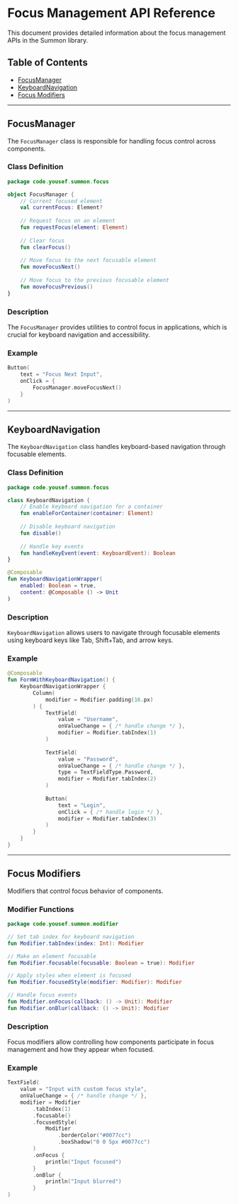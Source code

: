 # Focus Management API Reference

This document provides detailed information about the focus management APIs in the Summon library.

## Table of Contents

- [FocusManager](#focusmanager)
- [KeyboardNavigation](#keyboardnavigation)
- [Focus Modifiers](#focus-modifiers)

---

## FocusManager

The `FocusManager` class is responsible for handling focus control across components.

### Class Definition

```kotlin
package code.yousef.summon.focus

object FocusManager {
    // Current focused element
    val currentFocus: Element?
    
    // Request focus on an element
    fun requestFocus(element: Element)
    
    // Clear focus
    fun clearFocus()
    
    // Move focus to the next focusable element
    fun moveFocusNext()
    
    // Move focus to the previous focusable element
    fun moveFocusPrevious()
}
```

### Description

The `FocusManager` provides utilities to control focus in applications, which is crucial for keyboard navigation and accessibility.

### Example

```kotlin
Button(
    text = "Focus Next Input",
    onClick = {
        FocusManager.moveFocusNext()
    }
)
```

---

## KeyboardNavigation

The `KeyboardNavigation` class handles keyboard-based navigation through focusable elements.

### Class Definition

```kotlin
package code.yousef.summon.focus

class KeyboardNavigation {
    // Enable keyboard navigation for a container
    fun enableForContainer(container: Element)
    
    // Disable keyboard navigation
    fun disable()
    
    // Handle key events
    fun handleKeyEvent(event: KeyboardEvent): Boolean
}

@Composable
fun KeyboardNavigationWrapper(
    enabled: Boolean = true,
    content: @Composable () -> Unit
)
```

### Description

`KeyboardNavigation` allows users to navigate through focusable elements using keyboard keys like Tab, Shift+Tab, and arrow keys.

### Example

```kotlin
@Composable
fun FormWithKeyboardNavigation() {
    KeyboardNavigationWrapper {
        Column(
            modifier = Modifier.padding(16.px)
        ) {
            TextField(
                value = "Username",
                onValueChange = { /* handle change */ },
                modifier = Modifier.tabIndex(1)
            )
            
            TextField(
                value = "Password",
                onValueChange = { /* handle change */ },
                type = TextFieldType.Password,
                modifier = Modifier.tabIndex(2)
            )
            
            Button(
                text = "Login",
                onClick = { /* handle login */ },
                modifier = Modifier.tabIndex(3)
            )
        }
    }
}
```

---

## Focus Modifiers

Modifiers that control focus behavior of components.

### Modifier Functions

```kotlin
package code.yousef.summon.modifier

// Set tab index for keyboard navigation
fun Modifier.tabIndex(index: Int): Modifier

// Make an element focusable
fun Modifier.focusable(focusable: Boolean = true): Modifier

// Apply styles when element is focused
fun Modifier.focusedStyle(modifier: Modifier): Modifier

// Handle focus events
fun Modifier.onFocus(callback: () -> Unit): Modifier
fun Modifier.onBlur(callback: () -> Unit): Modifier
```

### Description

Focus modifiers allow controlling how components participate in focus management and how they appear when focused.

### Example

```kotlin
TextField(
    value = "Input with custom focus style",
    onValueChange = { /* handle change */ },
    modifier = Modifier
        .tabIndex(1)
        .focusable()
        .focusedStyle(
            Modifier
                .borderColor("#0077cc")
                .boxShadow("0 0 5px #0077cc")
        )
        .onFocus {
            println("Input focused")
        }
        .onBlur {
            println("Input blurred")
        }
)
``` 